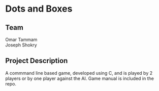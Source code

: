 # Dots and Boxes
 
## Team
 Omar Tammam  
 Joseph Shokry  
 
## Project Description
 A commmand line based game, developed using C, and is played by 2 players or by one player against the AI.
 Game manual is included in the repo.
 
